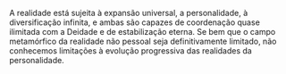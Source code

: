 ﻿A realidade está sujeita à expansão universal, a personalidade, à diversificação infinita, e ambas são capazes de coordenação quase ilimitada com a Deidade e de estabilização eterna. Se bem que o campo metamórfico da realidade não pessoal seja definitivamente limitado, não conhecemos limitações à evolução progressiva das realidades da personalidade.